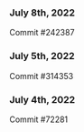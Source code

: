 ### July 8th, 2022

Commit #242387

### July 5th, 2022

Commit #314353


### July 4th, 2022

Commit #72281
